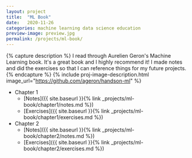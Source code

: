 ```yaml
---
layout: project
title:  "ML Book"
date:   2020-11-26
categories: machine learning data science education
preview-image: preview.jpg
permalink: /projects/ml-book/
---
```


{% capture description %}
I read through Aurelien Geron's Machine Learning book. It's a great book and I highly recommend it!
I made notes and did the exercises so that I can reference things for my future projects. 
{% endcapture %}
{% include proj-image-description.html image_url="https://github.com/ageron/handson-ml" %}


* Chapter 1
  * [Notes]({{ site.baseurl }}{% link _projects/ml-book/chapter1/notes.md %})
  * [Exercises]({{ site.baseurl }}{% link _projects/ml-book/chapter1/exercises.md %})
* Chapter 2
  * [Notes]({{ site.baseurl }}{% link _projects/ml-book/chapter2/notes.md %})
  * [Exercises]({{ site.baseurl }}{% link _projects/ml-book/chapter2/exercises.md %})

